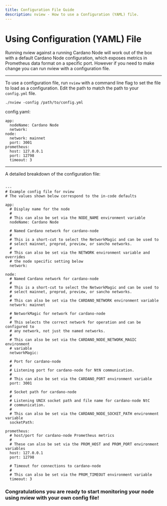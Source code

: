 ```yaml
---
title: Configuration File Guide
description: nview - How to use a Configuration (YAML) file.
---
```


# Using Configuration (YAML) File

Running nview against a running Cardano Node will work out of the box with a default Cardano Node configuration, which exposes metrics in Prometheus data format on a specific port. However if you need to make change you can run nview with a configuration file.

***

To use a configuration file, run `nview` with a command line flag to set the file to load as a configuration. Edit the path to match the path to your `config.yml` file.

```
./nview -config /path/to/config.yml
```

config.yaml:

```
app:
  nodeName: Cardano Node
  network:
node:
  network: mainnet
  port: 3001
prometheus:
  host: 127.0.0.1
  port: 12798
  timeout: 3
```

***

A detailed breakdown of the configuration file:

```

---
# Example config file for nview
# The values shown below correspond to the in-code defaults

app:
  # Display name for the node
  #
  # This can also be set via the NODE_NAME environment variable
  nodeName: Cardano Node

  # Named Cardano network for cardano-node
  #
  # This is a short-cut to select the NetworkMagic and can be used to
  # select mainnet, preprod, preview, or sancho networks.
  #
  # This can also be set via the NETWORK environment variable and overrides
  # the node specific setting below
  network:

node:
  # Named Cardano network for cardano-node
  #
  # This is a short-cut to select the NetworkMagic and can be used to
  # select mainnet, preprod, preview, or sancho networks.
  #
  # This can also be set via the CARDANO_NETWORK environment variable
  network: mainnet

  # NetworkMagic for network for cardano-node
  #
  # This selects the correct network for operation and can be configured to
  # any network, not just the named networks.
  #
  # This can also be set via the CARDANO_NODE_NETWORK_MAGIC environment
  # variable
  networkMagic:

  # Port for cardano-node
  #
  # Listening port for cardano-node for NtN communication.
  #
  # This can also be set via the CARDANO_PORT environment variable
  port: 3001

  # Socket path for cardano-node
  #
  # Listening UNIX socket path and file name for cardano-node NtC
  # communication.
  #
  # This can also be set via the CARDANO_NODE_SOCKET_PATH environment variable
  socketPath:

prometheus:
  # host/port for cardano-node Prometheus metrics
  #
  # These can also be set via the PROM_HOST and PROM_PORT environment variables
  host: 127.0.0.1
  port: 12798

  # Timeout for connections to cardano-node
  #
  # This can also be set via the PROM_TIMEOUT environment variable
  timeout: 3

```

### Congratulations you are ready to start monitoring your node using nview with your own config file!
